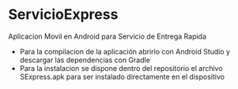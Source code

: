 # ServicioExpress
Aplicacion Movil en Android para Servicio de Entrega Rapida
- Para la compilacion de la aplicación abrirlo con Android Studio y descargar las dependencias con Gradle
- Para la instalacion se dispone dentro del repositorio el archivo SExpress.apk para ser instalado directamente en el dispositivo
